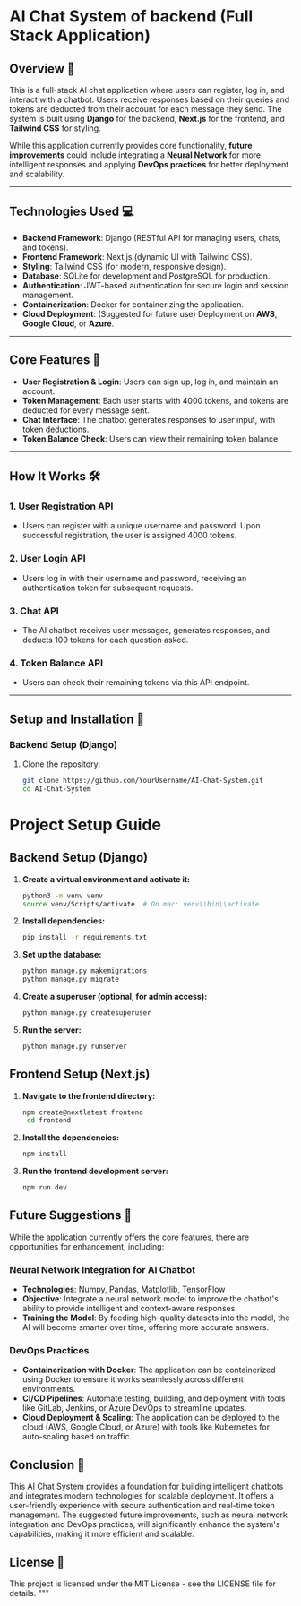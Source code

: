 
# **AI Chat System of backend (Full Stack Application)**

## **Overview 🌟**

This is a full-stack AI chat application where users can register, log in, and interact with a chatbot. Users receive responses based on their queries and tokens are deducted from their account for each message they send. The system is built using **Django** for the backend, **Next.js** for the frontend, and **Tailwind CSS** for styling.

While this application currently provides core functionality, **future improvements** could include integrating a **Neural Network** for more intelligent responses and applying **DevOps practices** for better deployment and scalability.

---

## **Technologies Used 💻**

- **Backend Framework**: Django (RESTful API for managing users, chats, and tokens).
- **Frontend Framework**: Next.js (dynamic UI with Tailwind CSS).
- **Styling**: Tailwind CSS (for modern, responsive design).
- **Database**: SQLite for development and PostgreSQL for production.
- **Authentication**: JWT-based authentication for secure login and session management.
- **Containerization**: Docker for containerizing the application.
- **Cloud Deployment**: (Suggested for future use) Deployment on **AWS**, **Google Cloud**, or **Azure**.

---

## **Core Features 🚀**

- **User Registration & Login**: Users can sign up, log in, and maintain an account.
- **Token Management**: Each user starts with 4000 tokens, and tokens are deducted for every message sent.
- **Chat Interface**: The chatbot generates responses to user input, with token deductions.
- **Token Balance Check**: Users can view their remaining token balance.

---

## **How It Works 🛠**

### **1. User Registration API**  
- Users can register with a unique username and password. Upon successful registration, the user is assigned 4000 tokens.

### **2. User Login API**  
- Users log in with their username and password, receiving an authentication token for subsequent requests.

### **3. Chat API**  
- The AI chatbot receives user messages, generates responses, and deducts 100 tokens for each question asked.

### **4. Token Balance API**  
- Users can check their remaining tokens via this API endpoint.

---

## **Setup and Installation 💾**

### **Backend Setup (Django)**

1. Clone the repository:
   ```bash
   git clone https://github.com/YourUsername/AI-Chat-System.git
   cd AI-Chat-System

# Project Setup Guide

## Backend Setup (Django)

1. **Create a virtual environment and activate it:**

    ```bash
    python3 -m venv venv
    source venv/Scripts/activate  # On mac: venv\\bin\\activate
    ```

2. **Install dependencies:**

    ```bash
    pip install -r requirements.txt
    ```

3. **Set up the database:**

    ```bash
    python manage.py makemigrations
    python manage.py migrate
    ```

4. **Create a superuser (optional, for admin access):**

    ```bash
    python manage.py createsuperuser
    ```

5. **Run the server:**

    ```bash
    python manage.py runserver
    ```

## Frontend Setup (Next.js)

1. **Navigate to the frontend directory:**

    ```bash
    npm create@nextlatest frontend
     cd frontend

    ```

2. **Install the dependencies:**

    ```bash
    npm install
    ```

3. **Run the frontend development server:**

    ```bash
    npm run dev
    ```

## Future Suggestions 🚀

While the application currently offers the core features, there are opportunities for enhancement, including:

### Neural Network Integration for AI Chatbot

- **Technologies**: Numpy, Pandas, Matplotlib, TensorFlow
- **Objective**: Integrate a neural network model to improve the chatbot's ability to provide intelligent and context-aware responses.
- **Training the Model**: By feeding high-quality datasets into the model, the AI will become smarter over time, offering more accurate answers.

### DevOps Practices

- **Containerization with Docker**: The application can be containerized using Docker to ensure it works seamlessly across different environments.
- **CI/CD Pipelines**: Automate testing, building, and deployment with tools like GitLab, Jenkins, or Azure DevOps to streamline updates.
- **Cloud Deployment & Scaling**: The application can be deployed to the cloud (AWS, Google Cloud, or Azure) with tools like Kubernetes for auto-scaling based on traffic.

## Conclusion 🎯

This AI Chat System provides a foundation for building intelligent chatbots and integrates modern technologies for scalable deployment. It offers a user-friendly experience with secure authentication and real-time token management. The suggested future improvements, such as neural network integration and DevOps practices, will significantly enhance the system's capabilities, making it more efficient and scalable.

## License 📄

This project is licensed under the MIT License - see the LICENSE file for details.
"""
